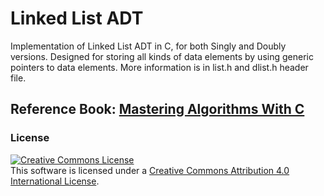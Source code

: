 # Linked List ADT
Implementation of Linked List ADT in C, for both Singly and Doubly versions. Designed for storing all kinds of data elements by using generic pointers to data elements. More information is in list.h and dlist.h header file.

## Reference Book: <a href="http://www.amazon.com/gp/product/1565924533/">Mastering Algorithms With C</a>

### License
<a rel="license" href="http://creativecommons.org/licenses/by/4.0/"><img alt="Creative Commons License" style="border-width:0" src="https://i.creativecommons.org/l/by/4.0/88x31.png" /></a><br />This software is licensed under a <a rel="license" href="http://creativecommons.org/licenses/by/4.0/">Creative Commons Attribution 4.0 International License</a>.
